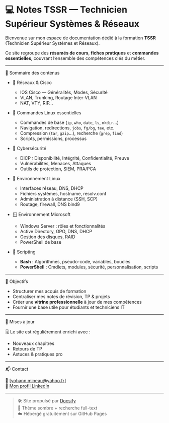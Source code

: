 # 💻 Notes TSSR — Technicien Supérieur Systèmes & Réseaux

Bienvenue sur mon espace de documentation dédié à la formation **TSSR** (Technicien Supérieur Systèmes et Réseaux).

Ce site regroupe des **résumés de cours**, **fiches pratiques** et **commandes essentielles**, couvrant l’ensemble des compétences clés du métier.

---

 🧭 Sommaire des contenus

 - 📡 Réseaux & Cisco
	 - IOS Cisco — Généralités, Modes, Sécurité
	 - VLAN, Trunking, Routage Inter-VLAN
	 - NAT, VTY, RIP…

- 🐧 Commandes Linux essentielles
	- Commandes de base (`ip`, `who`, `date`, `ls`, `mkdir`…)
	- Navigation, redirections, `jobs`, `fg/bg`, `tee`, etc.
	- Compression (`tar`, `gzip`…), recherche (`grep`, `find`)
	- Scripts, permissions, processus

- 🔐 Cybersécurité
	- DICP : Disponibilité, Intégrité, Confidentialité, Preuve
	- Vulnérabilités, Menaces, Attaques
	- Outils de protection, SIEM, PRA/PCA

- 🐧 Environnement Linux
	- Interfaces réseau, DNS, DHCP
	- Fichiers systèmes, hostname, resolv.conf
	- Administration à distance (SSH, SCP)
	- Routage, firewall, DNS bind9

 - 🪟 Environnement Microsoft
	 - Windows Server : rôles et fonctionnalités
	 - Active Directory, GPO, DNS, DHCP
	 - Gestion des disques, RAID
	 - PowerShell de base

- 📜 Scripting
	- **Bash** : Algorithmes, pseudo-code, variables, boucles
	- **PowerShell** : Cmdlets, modules, sécurité, personnalisation, scripts

---

🎯 Objectifs

- Structurer mes acquis de formation
- Centraliser mes notes de révision, TP & projets
- Créer une **vitrine professionnelle** à jour de mes compétences
- Fournir une base utile pour étudiants et techniciens IT

---

🔄 Mises à jour

🗓️ Le site est régulièrement enrichi avec :
- Nouveaux chapitres
- Retours de TP
- Astuces & pratiques pro

---

📬 Contact

📧 [yohann.mineau@yahoo.fr]  
💼 [Mon profil LinkedIn](https://www.linkedin.com/in/ymn/)

---

> 🛠️ Site propulsé par [Docsify](https://docsify.js.org)  
> 🎨 Thème sombre + recherche full-text  
> ☁️ Hébergé gratuitement sur GitHub Pages
